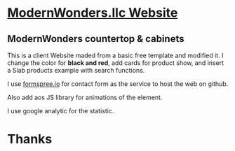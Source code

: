 # [ModernWonders.llc Website](https://serguei9090.github.io/ModernWonder-Dark/ "modernwonders.llc")
## ModernWonders countertop & cabinets
This is a client Website maded from a basic free template and modified it.
I change the color for __black and red__, add cards for product show, and insert a Slab products example with search functions.

I use [formspree.io](https://formspree.io/ "formspree") for contact form as the service to host the web on github.

Also add aos JS library for animations of the element.

I use google analytic for the statistic.

# Thanks

